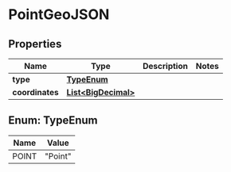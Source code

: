 

# PointGeoJSON

## Properties

Name | Type | Description | Notes
------------ | ------------- | ------------- | -------------
**type** | [**TypeEnum**](#TypeEnum) |  | 
**coordinates** | [**List&lt;BigDecimal&gt;**](BigDecimal.md) |  | 



## Enum: TypeEnum

Name | Value
---- | -----
POINT | &quot;Point&quot;



